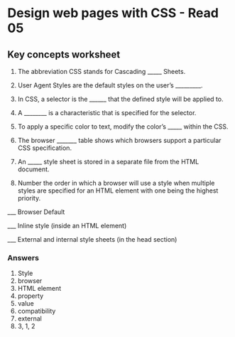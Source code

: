 # Design web pages with CSS - Read 05

## Key concepts worksheet

1. The abbreviation CSS stands for Cascading _____ Sheets.

1. User Agent Styles are the default styles on the user’s _________.

1. In CSS, a selector is the ______ that the defined style will be applied to.

1. A ________ is a characteristic that is specified for the selector.

1. To apply a specific color to text, modify the color’s _____ within the CSS.

1. The browser _______ table shows which browsers support a particular CSS specification.

1. An _____ style sheet is stored in a separate file from the HTML document.

1. Number the order in which a browser will use a style when multiple styles are specified for an HTML element with one being the highest priority.

___ Browser Default

___ Inline style (inside an HTML element)

___ External and internal style sheets (in the head section)

### Answers

1. Style
1. browser
1. HTML element
1. property
1. value
1. compatibility
1. external
1. 3, 1, 2
